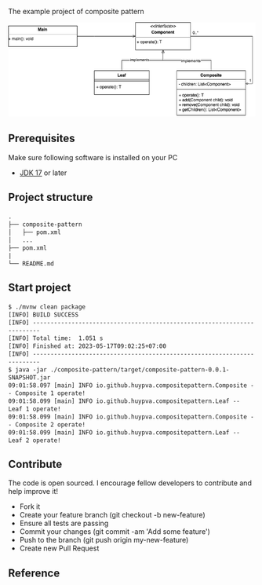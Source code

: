 The example project of composite pattern

<div align="center">
    <img src="./assets/images/composite.png"/>
</div>

## Prerequisites
Make sure following software is installed on your PC
- [JDK 17](https://www.oracle.com/java/technologies/downloads/#java17) or later

## Project structure
```
.
├── composite-pattern
│   ├── pom.xml
│   ...
├── pom.xml
|
└── README.md
```

## Start project

```shell
$ ./mvnw clean package
[INFO] BUILD SUCCESS
[INFO] ------------------------------------------------------------------------
[INFO] Total time:  1.051 s
[INFO] Finished at: 2023-05-17T09:02:25+07:00
[INFO] ------------------------------------------------------------------------
$ java -jar ./composite-pattern/target/composite-pattern-0.0.1-SNAPSHOT.jar
09:01:58.097 [main] INFO io.github.huypva.compositepattern.Composite -- Composite 1 operate!
09:01:58.099 [main] INFO io.github.huypva.compositepattern.Leaf -- Leaf 1 operate!
09:01:58.099 [main] INFO io.github.huypva.compositepattern.Composite -- Composite 2 operate!
09:01:58.099 [main] INFO io.github.huypva.compositepattern.Leaf -- Leaf 2 operate!
```

## Contribute
The code is open sourced. I encourage fellow developers to contribute and help improve it!

- Fork it
- Create your feature branch (git checkout -b new-feature)
- Ensure all tests are passing
- Commit your changes (git commit -am 'Add some feature')
- Push to the branch (git push origin my-new-feature)
- Create new Pull Request

## Reference